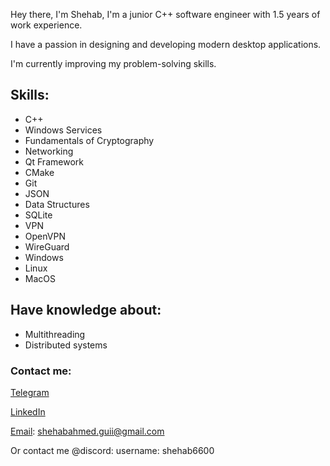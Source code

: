 Hey there, I'm Shehab, I'm a junior C++ software engineer with 1.5 years of work experience.

I have a passion in designing and developing modern desktop applications.

I'm currently improving my problem-solving skills.

## Skills:
* C++
* Windows Services
* Fundamentals of Cryptography
* Networking
* Qt Framework
* CMake
* Git
* JSON
* Data Structures
* SQLite
* VPN
* OpenVPN
* WireGuard
* Windows
* Linux
* MacOS

## Have knowledge about:
* Multithreading
* Distributed systems

### Contact me:

[Telegram](https://t.me/ShehabGuii)

[LinkedIn](https://www.linkedin.com/in/shehab-a-55b937334/)

[Email](shehabahmed.guii@gmail.com): shehabahmed.guii@gmail.com

Or contact me @discord: username: shehab6600
